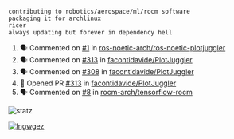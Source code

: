 ```
contributing to robotics/aerospace/ml/rocm software
packaging it for archlinux
ricer
always updating but forever in dependency hell
```

<!--START_SECTION:activity-->
1. 🗣 Commented on [#1](https://github.com//ros-noetic-arch/ros-noetic-plotjuggler/issues/1) in [ros-noetic-arch/ros-noetic-plotjuggler](https://github.com//ros-noetic-arch/ros-noetic-plotjuggler)
2. 🗣 Commented on [#313](https://github.com//facontidavide/PlotJuggler/issues/313) in [facontidavide/PlotJuggler](https://github.com//facontidavide/PlotJuggler)
3. 🗣 Commented on [#308](https://github.com//facontidavide/PlotJuggler/issues/308) in [facontidavide/PlotJuggler](https://github.com//facontidavide/PlotJuggler)
4. 💪 Opened PR [#313](https://github.com//facontidavide/PlotJuggler/pull/313) in [facontidavide/PlotJuggler](https://github.com//facontidavide/PlotJuggler)
5. 🗣 Commented on [#8](https://github.com//rocm-arch/tensorflow-rocm/issues/8) in [rocm-arch/tensorflow-rocm](https://github.com//rocm-arch/tensorflow-rocm)
<!--END_SECTION:activity-->


![statz](https://github-readme-stats.vercel.app/api?username=acxz&include_all_commits=true&show_icons=true)

[![lngwgez](https://github-readme-stats.vercel.app/api/top-langs/?username=acxz&layout=compact)](https://github.com/acxz/github-readme-stats)


<!--
**acxz/acxz** is a ✨ _special_ ✨ repository because its `README.md` (this file) appears on your GitHub profile.

Here are some ideas to get you started:

- 🔭 I’m currently working on ...
- 🌱 I’m currently learning ...
- 👯 I’m looking to collaborate on ...
- 🤔 I’m looking for help with ...
- 💬 Ask me about ...
- 📫 How to reach me: ...
- 😄 Pronouns: ...
- ⚡ Fun fact: ...
-->
